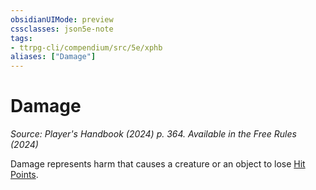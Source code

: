```yaml
---
obsidianUIMode: preview
cssclasses: json5e-note
tags:
- ttrpg-cli/compendium/src/5e/xphb
aliases: ["Damage"]
---
```

# Damage
*Source: Player's Handbook (2024) p. 364. Available in the Free Rules (2024)* 

Damage represents harm that causes a creature or an object to lose [Hit Points](2-Mechanics/CLI/rules/variant-rules/hit-points-xphb.md).
